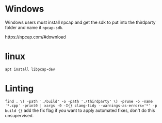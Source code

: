 # Windows

Windows users must install npcap and get the sdk to put into the thirdparty folder and name it `npcap-sdk`.

https://npcap.com/#download

# linux

`apt install libpcap-dev`

# Linting
```find . \( -path './build' -o -path './thirdparty' \) -prune -o -name '*.cpp' -print0 | xargs -0 -I{} clang-tidy --warnings-as-errors='*' -p build {}```
add the fix flag if you want to apply automated fixes, don't do this unsupervised.
